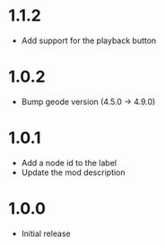 # 1.1.2
- Add support for the playback button

# 1.0.2
- Bump geode version (4.5.0 -> 4.9.0)

# 1.0.1
- Add a node id to the label
- Update the mod description

# 1.0.0
- Initial release 
